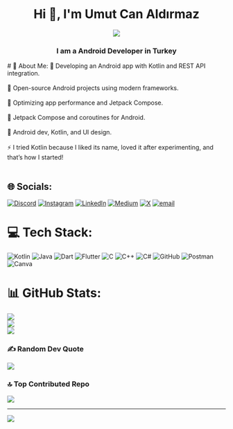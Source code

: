 <h1 align="center">Hi 👋, I'm Umut Can Aldırmaz</h1>
<div id="header" align="center">
  <img src="https://media3.giphy.com/media/v1.Y2lkPTc5MGI3NjExN3Z3emgzOXVtdWN0NTExc2ViZ3RpaG1ieG5ydWN1aW1qZ3pveGcycCZlcD12MV9pbnRlcm5hbF9naWZfYnlfaWQmY3Q9Zw/HoffxyN8ghVuw/giphy.gif"/>
</div>
<h3 align="center">I am a Android Developer in Turkey</h3>
# 💫 About Me: 
🔭 Developing an Android app with Kotlin and REST API integration.<br><br>👯 Open-source Android projects using modern frameworks.<br><br>🤝 Optimizing app performance and Jetpack Compose.<br><br>🌱 Jetpack Compose and coroutines for Android.<br><br>💬 Android dev, Kotlin, and UI design.<br><br>⚡  I tried Kotlin because I liked its name, loved it after experimenting, and that’s how I started!<br><br>


## 🌐 Socials:
[![Discord](https://img.shields.io/badge/Discord-%237289DA.svg?logo=discord&logoColor=white)](https://discord.gg/https://discord.gg/JBhFq3f) [![Instagram](https://img.shields.io/badge/Instagram-%23E4405F.svg?logo=Instagram&logoColor=white)](https://instagram.com/umut.cnal) [![LinkedIn](https://img.shields.io/badge/LinkedIn-%230077B5.svg?logo=linkedin&logoColor=white)](https://linkedin.com/in/umutcanaldirmaz) [![Medium](https://img.shields.io/badge/Medium-12100E?logo=medium&logoColor=white)](https://medium.com/@@ucan.aldirmaz) [![X](https://img.shields.io/badge/X-black.svg?logo=X&logoColor=white)](https://x.com/NozomiJinsei) [![email](https://img.shields.io/badge/Email-D14836?logo=gmail&logoColor=white)](mailto:ucan.aldirmaz@gmail.com) 

# 💻 Tech Stack:
![Kotlin](https://img.shields.io/badge/kotlin-%237F52FF.svg?style=for-the-badge&logo=kotlin&logoColor=white) ![Java](https://img.shields.io/badge/java-%23ED8B00.svg?style=for-the-badge&logo=openjdk&logoColor=white) ![Dart](https://img.shields.io/badge/dart-%230175C2.svg?style=for-the-badge&logo=dart&logoColor=white) ![Flutter](https://img.shields.io/badge/Flutter-%2302569B.svg?style=for-the-badge&logo=Flutter&logoColor=white) ![C](https://img.shields.io/badge/c-%2300599C.svg?style=for-the-badge&logo=c&logoColor=white) ![C++](https://img.shields.io/badge/c++-%2300599C.svg?style=for-the-badge&logo=c%2B%2B&logoColor=white) ![C#](https://img.shields.io/badge/c%23-%23239120.svg?style=for-the-badge&logo=csharp&logoColor=white) ![GitHub](https://img.shields.io/badge/github-%23121011.svg?style=for-the-badge&logo=github&logoColor=white) ![Postman](https://img.shields.io/badge/Postman-FF6C37?style=for-the-badge&logo=postman&logoColor=white) ![Canva](https://img.shields.io/badge/Canva-%2300C4CC.svg?style=for-the-badge&logo=Canva&logoColor=white)
# 📊 GitHub Stats:
![](https://github-readme-stats.vercel.app/api?username=UmutCanAldirmaz&theme=gruvbox&hide_border=false&include_all_commits=true&count_private=true)<br/>
![](https://nirzak-streak-stats.vercel.app/?user=UmutCanAldirmaz&theme=gruvbox&hide_border=false)<br/>
![](https://github-readme-stats.vercel.app/api/top-langs/?username=UmutCanAldirmaz&theme=gruvbox&hide_border=false&include_all_commits=true&count_private=true&layout=compact)

### ✍️ Random Dev Quote
![](https://quotes-github-readme.vercel.app/api?type=horizontal&theme=gruvbox)

### 🔝 Top Contributed Repo
![](https://github-contributor-stats.vercel.app/api?username=UmutCanAldirmaz&limit=5&theme=gruvbox&combine_all_yearly_contributions=true)

---
[![](https://visitcount.itsvg.in/api?id=UmutCanAldirmaz&icon=1&color=0)](https://visitcount.itsvg.in)

<!-- Proudly created with GPRM ( https://gprm.itsvg.in ) -->

